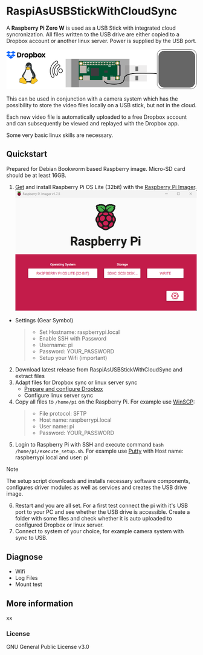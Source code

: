 # RaspiAsUSBStickWithCloudSync

A **Raspberry Pi Zero W** is used as a USB Stick with integrated cloud syncronization. All files written to the USB drive are either copied to a Dropbox account or another linux server. Power is supplied by the USB port. 

![Overview pic](doc/img/overview.png)


This can be used in conjunction with a camera system which has the possibility to store the video files locally on a USB stick, but not in the cloud.

Each new video file is automatically uploaded to a free Dropbox account and can subsequently be viewed and replayed with the Dropbox app.

Some very basic linux skills are necessary.

## Quickstart
Prepared for Debian Bookworm based Raspberry image. Micro-SD card should be at least 16GB. 
1. [Get](https://rpilocator.com/) and install Raspberry Pi OS Lite (32bit) with the [Raspberry Pi Imager](https://www.raspberrypi.com/software/). 
![pi imager](doc/img/piimager.png)

- Settings (Gear Symbol)
    > - Set Hostname: raspberrypi.local
    > - Enable SSH with Password
    > - Username: pi
    > - Password: YOUR_PASSWORD
    > - Setup your Wifi (important)

2. Download latest release from RaspiAsUSBStickWithCloudSync and extract files
3. Adapt files for Dropbox sync or linux server sync
    - [Prepare and configure Dropbox](doc/dropbox.md)
    - Configure linux server sync
4. Copy all files to `/home/pi` on the Raspberry Pi. For example use [WinSCP](https://winscp.net/eng/download.php):
    > - File protocol: SFTP
    > - Host name: raspberrypi.local
    > - User name: pi
    > - Password: YOUR_PASSWORD
5. Login to Raspberry Pi with SSH and execute command `bash /home/pi/execute_setup.sh`.
For example use [Putty](https://www.chiark.greenend.org.uk/~sgtatham/putty/latest.html) with Host name: raspberrypi.local and user: pi
> [!NOTE]
> The setup script downloads and installs necessary software components, configures driver modules as well as services and creates the USB drive image.
6. Restart and you are all set. For a first test connect the pi with it's USB port to your PC and see whether the USB drive is accessible. Create a folder with some files and check whether it is auto uploaded to configured Dropbox or linux server.
7. Connect to system of your choice, for example camera system with sync to USB.



## Diagnose
- Wifi
- Log Files
- Mount test

## More information
xx

### License
GNU General Public License v3.0

